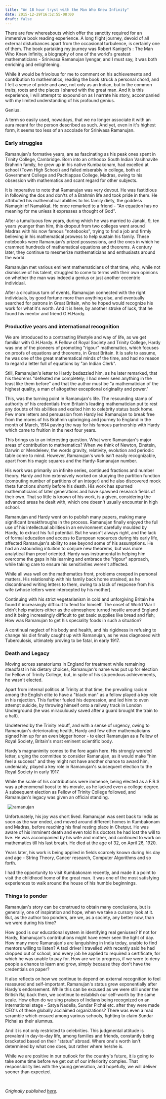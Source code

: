 ```yaml
---
title: "An 18 hour tryst with the Man Who Knew Infinity"
date: 2015-12-29T16:52:55-08:00
draft: false
---
```


There are few whereabouts which offer the sanctity required for an immersive book reading experience. A long flight journey, devoid of all external disturbances apart from the occasional turbulence, is certainly one of them. The book partaking my journey was Robert Kanigel's : The Man Who Knew Infinity, a biography of one of the world's greatest mathematicians - Srinivasa Ramanujan Iyengar, and I must say, it was both enriching and enlightening.

While it would be frivolous for me to comment on his achievements and contribution to mathematics, reading the book struck a personal chord, and I felt a sense of pride and awe, not only as an Indian, but in the common traits, roots and the places I shared with the great man. And it is this experience, I will attempt to expound on as I narrate his story, accompanied with my limited understanding of his profound genius.

Genius.

A term so easily used, nowadays, that we no longer associate it with an aura meant for the person described as such. And yet, even in it's highest form, it seems too less of an accolade for Srinivasa Ramanujan.

### Early struggles 
Ramanujan's formative years, are as fascinating as his peak ones spent in Trinity College, Cambridge. Born into an orthodox South Indian Vasihnavite Brahmin family, he grew up in his native Kumbakonam, had excelled at school (Town High School) and failed miserably in college, both at Government College and Pachiappas College, Madras, owing to his obsession with mathematics and scant regard for other subjects.

It is imperative to note that Ramanujan was very devout. He was fastidious in following the dos and don'ts of a Brahmin life and took pride in them. He attributed his mathematical abilities to his family diety, the goddess Namagiri of Namakkal. He once remarked to a friend - "An equation has no meaning for me unless it expresses a thought of God".

After a tumultuous few years, during which he was married to Janaki, 9, ten years younger than him, this dropout from two colleges went around Madras with his now famous "notebooks", trying to find a job and firmly believing in his mathematical prowess to help sustain his family. These notebooks were Ramanujan's prized possessions, and the ones in which he crammed hundreds of mathematical equations and theorems. A century later, they continue to mesmerize mathematicians and enthusiasts around the world.

Ramanujan met various eminent mathematicians of that time, who, while not dismissive of his talent, struggled to come to terms with their own opinions on whether the man was indeed a genius or just another eccentric individual.

After a circuitous turn of events, Ramanujan connected with the right individuals, by good fortune more than anything else, and eventually searched for patrons in Great Britain, who he hoped would recognize his work for what it's worth. And it is here, by another stroke of luck, that he found his mentor and friend G.H.Hardy.

### Productive years and international recognition
We are introduced to a contrasting lifestyle and way of life, as we get familiar with G.H.Hardy. A Fellow of Royal Society and Trinity College, Hardy was one of the pioneers of promoting "rigour" mathematics, which focuses on proofs of equations and theorems, in Great Britain. It is safe to assume, he was one of the great mathematical minds of the time, and had no reason to regard a letter full of equations by "an Indian Clerk". 

Still, Ramanujan's letter to Hardy bedazzled him, as he later remarked, that his theorems "defeated me completely; I had never seen anything in the least like them before" and that the author must be "a mathematician of the highest quality, a man of altogether exceptional originality and power."

This, was the turning point in Ramanujan's life. The resounding stamp of authority of his credentials from Britain's leading mathematician put to rest any doubts of his abilities and exalted him to celebrity status back home.  Few more letters and persuasion from Hardy led Ramanujan to break free from the mores of his Brahmin upbringing and journey to England in the month of March, 1914 paving the way for his famous partnership with Hardy which came to fruition in the next four years.

This brings us to an interesting question. What were Ramanujan's major areas of contribution to mathematics? When we think of Newton, Einstein, Darwin or Mendeleev, the words gravity, relativity, evolution and periodic table come to mind. However, Ramanujan's work isn't easily recognizable, apart from his magic squares and the Hardy-Ramanujan number. 

His work was primarily on infinite series, continued fractions and number theory. Hardy and him extensively worked on studying the partition function (computing number of partitions of an integer) and he also discovered mock theta functions shortly before his death. His work has spurned mathematicians of later generations and have spawned research fields of their own. That so little is known of his work, is a given, considering the advanced areas he dealt with, which one doesn't usually encounter in high school. 

Ramanujan and Hardy went on to publish many papers, making many significant breakthroughs in the process. Ramanujan finally enjoyed the full use of his intellectual abilities in an environment carefully moulded by Hardy, to extract his full potential. But he wasn't always right, and the lack of formal education and access to European resources during his early life, affected Ramanujan's ability to see beyond some of his assumptions. He had an astounding intuition to conjure new theorems, but was more analytical than proof oriented. Hardy was instrumental in helping him overcome the gaps in his learning and embrace the "rigour" approach, while taking care to ensure his sensitivities weren't affected.

While all was well on the mathematics front, problems creeped in personal matters. His relationship with his family back home strained, as he discontinued writing letters to them, owing to a lack of response from his wife (whose letters were intercepted by his mother).

Continuing with his strict vegetarianism in cold and unforgiving Britain he found it increasingly difficult to fend for himself. The onset of World War I didn't help matters either as the atmosphere turned hostile around England and it being increasingly difficult to get basic supplies like bread and fish; How was Ramanujan to get his speciality foods in such a situation?

A continual neglect of his body and health, and his rigidness in refusing to change his diet finally caught up with Ramanujan, as he was diagnosed with Tuberculosis, ultimately proving to be fatal, in early 1917.

### Death and Legacy
Moving across sanatoriums in England  for treatment while remaining steadfast in his dietary choices, Ramanujan's name was put up for election for Fellow of Trinity College, but, in spite of his stupendous achievements, he wasn't elected. 

Apart from internal politics at Trinity at that time, the prevailing racism among the English elite to have a "black man" as a fellow played a key role in his rejection. This further fueled his depression, and led him to even attempt suicide, by throwing himself onto a railway track in London Underground (he was miraculously saved after a guard brought the train to a halt). 

Undeterred by the Trinity rebuff, and with a sense of urgency, owing to Ramanujan's deteriorating health, Hardy and few other mathematicians signed him up for an even bigger honor - to elect Ramanujan as a Fellow of Royal Society, Britain's most eminent scientific body.

Hardy's magnanimity comes to the fore again here. His strongly worded letter, urging the committee to consider Ramanujan, as it would make "him feel a success" and they might not have another chance to award him, undeniably, played a key role in Ramanujan's subsequent election to the Royal Society in early 1917.

While the scale of his contributions were immense, being elected as a F.R.S was a phenomenal boost to his morale, as he lacked even a college degree. A subsequent election as Fellow of Trinity College followed, and Ramanujan's legacy was given an official standing. 

&nbsp;
![ramanujan](/ramanujan.jpg "At Srinivasa Ramanujan's childhood home, Sarangapani Sannathi Street, Kumbakonam")
&nbsp;


Unfortunately, his joy was short lived. Ramanujan was sent back to India as soon as the war ended, and moved around different homes in Kumbakonam and Madras, before reaching his final resting place in Chetput. He was aware of his imminent death and even told his doctors he had lost the will to live. He was accompanied by his wife and mother, and continued to work on mathematics till his last breath. He died at the age of 32, on April 26, 1920.

Years later, his work is being applied in fields scarcely known during his day and age - String Theory, Cancer research, Computer Algorithms and so forth.

I had the opportunity to visit Kumbakonam recently, and made it a point to visit the childhood home of the great man. It was one of the most satisfying experiences to walk around the house
of his humble beginnings.

### Things to ponder
Ramanujan's story can be construed to obtain many conclusions, but is generally, one of inspiration and hope, when we take a cursory look at it. But, as the author too ponders, are we, as a society, any better now, than we were during his time?

How good is our educational system in identifying real geniuses? If not for Hardy, Ramanujan's contributions might have never seen the light of day. How many more Ramanujan's are languishing in India today, unable to find mentors willing to listen? A taxi driver I travelled with recently said he had dropped out of school, and every job he applied to required a certificate, for which he was unable to pay for. How are we to progress, if we were to deny people a chance to learn and grow, simply because they don't have the credentials on paper?

It also reflects on how we continue to depend on external recognition to feel reassured and self-important. Ramanujan's status grew exponentially after Hardy's endorsement. While this can be excused as we were still under the British Raj back then, we continue to establish our self-worth by the same scale. How often do we sing praises of Indians being recognized on an international stage - Satya Nadella, Sundar Pichai etc. after they were made CEO's of these globally acclaimed organizations? There was even a mad scramble which ensued among various schools, fighting to claim Sundar Pichai as their alumnus.

And it is not only restricted to celebrities. This judgmental attitude is prevalent in day-to-day life, among families and friends, constantly being bracketed based on their "status" abroad. Where one's worth isn't determined by what one does, but rather where he/she is.

While we are positive in our outlook for the country's future, it is going to  take some time before we get out of our inferiority complex. That responsibility lies with the young generation,  and hopefully, we will deliver sooner than expected.

&nbsp;&nbsp;


*Originally published [here](https://madrasmedley.blogspot.com/2015/12/an-18-hour-tryst-with-man-who-knew.html).*
